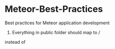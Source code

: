 # Meteor-Best-Practices
Best practices for Meteor application development 

1. Everything in public folder should map to /
  
  <link rel="stylesheet" href="/styles/app.css"/>

instead of 

  <link rel="stylesheet" href="styles/app.css"/>
